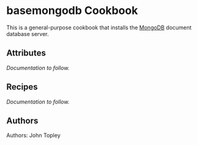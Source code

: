 # basemongodb Cookbook
This is a general-purpose cookbook that installs the [MongoDB](http://www.mongodb.org/) document database server.

## Attributes
*Documentation to follow.*

## Recipes
*Documentation to follow.*

## Authors
Authors: John Topley
